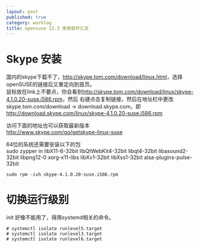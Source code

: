 ```yaml
---
layout: post
published: true
category: worklog
title: opensuse 12.3 常用软件汇总
---
```


Skype 安装
===

国内的skype下载不了，<http://skype.tom.com/download/linux.html>，选择openSUSE的链接后又重定向到首页。    
鼠标放在link上不要点，你会看到<http://skype.tom.com/download/linux/skype-4.1.0.20-suse.i586.rpm>，然后
右键点击复制链接，然后在地址栏中更改skype.tom.com/download -> download.skype.com，即    
<http://download.skype.com/linux/skype-4.1.0.20-suse.i586.rpm>

访问下面的地址也可以获取最新版本    
<http://www.skype.com/go/getskype-linux-suse>

64位的系统还需要安装以下的包    
	sudo zypper in libX11-6-32bit libQtWebKit4-32bit libqt4-32bit libasound2-32bit libpng12-0 xorg-x11-libs libXv1-32bit libXss1-32bit alsa-plugins-pulse-32bit

	sudo rpm -ivh skype-4.1.0.20-suse.i586.rpm

切换运行级别
===
init 好像不能用了，得用systemd相关的命令。

    # systemctl isolate runlevel5.target
    # systemctl isolate runlevel3.target
    # systemctl isolate runlevel6.target

